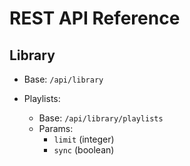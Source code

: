 # REST API Reference

## Library

- Base: `/api/library`

- Playlists:
    - Base: `/api/library/playlists`
    - Params:
        - `limit` (integer)
        - `sync` (boolean)

